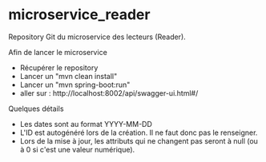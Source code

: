 # microservice_reader
Repository Git du microservice des lecteurs (Reader).

Afin de lancer le microservice 
- Récupérer le repository
- Lancer un "mvn clean install"
- Lancer un "mvn spring-boot:run"
- aller sur : http://localhost:8002/api/swagger-ui.html#/

Quelques détails
- Les dates sont au format YYYY-MM-DD
- L'ID est autogénéré lors de la création. Il ne faut donc pas le renseigner.
- Lors de la mise à jour, les attributs qui ne changent pas seront à null (ou à 0 si c'est une valeur numérique).
